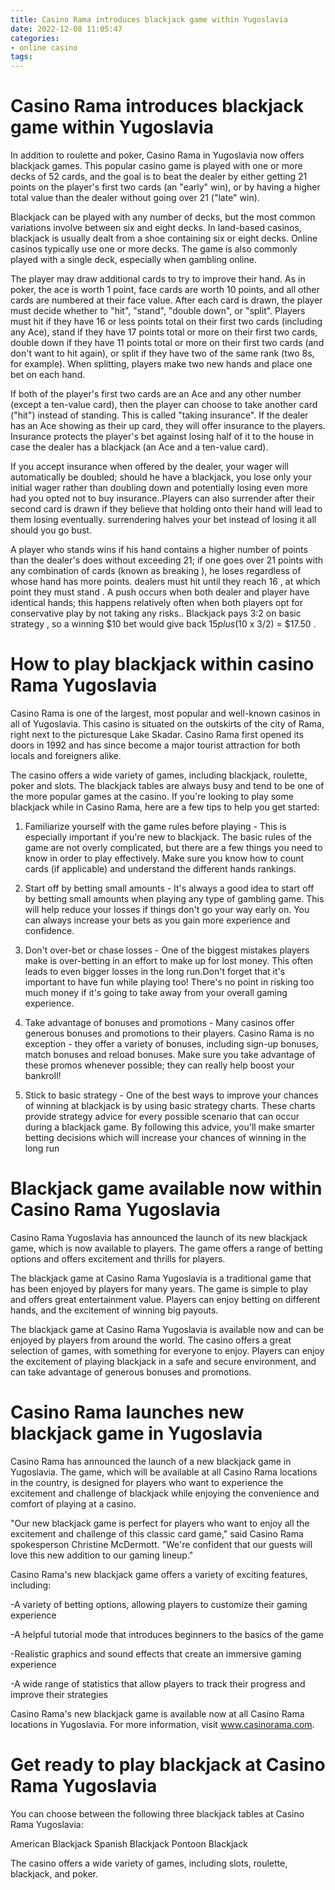 ```yaml
---
title: Casino Rama introduces blackjack game within Yugoslavia
date: 2022-12-08 11:05:47
categories:
- online casino
tags:
---
```



#  Casino Rama introduces blackjack game within Yugoslavia

In addition to roulette and poker, Casino Rama in Yugoslavia now offers blackjack games. This popular casino game is played with one or more decks of 52 cards, and the goal is to beat the dealer by either getting 21 points on the player's first two cards (an "early" win), or by having a higher total value than the dealer without going over 21 ("late" win).

Blackjack can be played with any number of decks, but the most common variations involve between six and eight decks. In land-based casinos, blackjack is usually dealt from a shoe containing six or eight decks. Online casinos typically use one or more decks. The game is also commonly played with a single deck, especially when gambling online.

The player may draw additional cards to try to improve their hand. As in poker, the ace is worth 1 point, face cards are worth 10 points, and all other cards are numbered at their face value. After each card is drawn, the player must decide whether to "hit", "stand", "double down", or "split". Players must hit if they have 16 or less points total on their first two cards (including any Ace), stand if they have 17 points total or more on their first two cards, double down if they have 11 points total or more on their first two cards (and don't want to hit again), or split if they have two of the same rank (two 8s, for example). When splitting, players make two new hands and place one bet on each hand.

If both of the player's first two cards are an Ace and any other number (except a ten-value card), then the player can choose to take another card ("hit") instead of standing. This is called "taking insurance". If the dealer has an Ace showing as their up card, they will offer insurance to the players. Insurance protects the player's bet against losing half of it to the house in case the dealer has a blackjack (an Ace and a ten-value card). 

If you accept insurance when offered by the dealer, your wager will automatically be doubled; should he have a blackjack, you lose only your initial wager rather than doubling down and potentially losing even more had you opted not to buy insurance..Players can also surrender after their second card is drawn if they believe that holding onto their hand will lead to them losing eventually. surrendering halves your bet instead of losing it all should you go bust. 

A player who stands wins if his hand contains a higher number of points than the dealer's does without exceeding 21; if one goes over 21 points with any combination of cards (known as breaking ), he loses regardless of whose hand has more points. dealers must hit until they reach 16 , at which point they must stand . A push occurs when both dealer and player have identical hands; this happens relatively often when both players opt for conservative play by not taking any risks.. Blackjack pays 3:2 on basic strategy , so a winning $10 bet would give back $15 plus ($10 x 3/2) = $17.50 .

#  How to play blackjack within casino Rama Yugoslavia

Casino Rama is one of the largest, most popular and well-known casinos in all of Yugoslavia. This casino is situated on the outskirts of the city of Rama, right next to the picturesque Lake Skadar. Casino Rama first opened its doors in 1992 and has since become a major tourist attraction for both locals and foreigners alike.

The casino offers a wide variety of games, including blackjack, roulette, poker and slots. The blackjack tables are always busy and tend to be one of the more popular games at the casino. If you're looking to play some blackjack while in Casino Rama, here are a few tips to help you get started:

1. Familiarize yourself with the game rules before playing - This is especially important if you're new to blackjack. The basic rules of the game are not overly complicated, but there are a few things you need to know in order to play effectively. Make sure you know how to count cards (if applicable) and understand the different hands rankings.

2. Start off by betting small amounts - It's always a good idea to start off by betting small amounts when playing any type of gambling game. This will help reduce your losses if things don't go your way early on. You can always increase your bets as you gain more experience and confidence.

3. Don't over-bet or chase losses - One of the biggest mistakes players make is over-betting in an effort to make up for lost money. This often leads to even bigger losses in the long run.Don't forget that it's important to have fun while playing too! There's no point in risking too much money if it's going to take away from your overall gaming experience.

4. Take advantage of bonuses and promotions - Many casinos offer generous bonuses and promotions to their players. Casino Rama is no exception - they offer a variety of bonuses, including sign-up bonuses, match bonuses and reload bonuses. Make sure you take advantage of these promos whenever possible; they can really help boost your bankroll!

5. Stick to basic strategy - One of the best ways to improve your chances of winning at blackjack is by using basic strategy charts. These charts provide strategy advice for every possible scenario that can occur during a blackjack game. By following this advice, you'll make smarter betting decisions which will increase your chances of winning in the long run

#  Blackjack game available now within Casino Rama Yugoslavia

Casino Rama Yugoslavia has announced the launch of its new blackjack game, which is now available to players. The game offers a range of betting options and offers excitement and thrills for players.

The blackjack game at Casino Rama Yugoslavia is a traditional game that has been enjoyed by players for many years. The game is simple to play and offers great entertainment value. Players can enjoy betting on different hands, and the excitement of winning big payouts.

The blackjack game at Casino Rama Yugoslavia is available now and can be enjoyed by players from around the world. The casino offers a great selection of games, with something for everyone to enjoy. Players can enjoy the excitement of playing blackjack in a safe and secure environment, and can take advantage of generous bonuses and promotions.

#  Casino Rama launches new blackjack game in Yugoslavia

Casino Rama has announced the launch of a new blackjack game in Yugoslavia. The game, which will be available at all Casino Rama locations in the country, is designed for players who want to experience the excitement and challenge of blackjack while enjoying the convenience and comfort of playing at a casino.

"Our new blackjack game is perfect for players who want to enjoy all the excitement and challenge of this classic card game," said Casino Rama spokesperson Christine McDermott. "We're confident that our guests will love this new addition to our gaming lineup."

Casino Rama's new blackjack game offers a variety of exciting features, including:

-A variety of betting options, allowing players to customize their gaming experience

-A helpful tutorial mode that introduces beginners to the basics of the game

-Realistic graphics and sound effects that create an immersive gaming experience

-A wide range of statistics that allow players to track their progress and improve their strategies

Casino Rama's new blackjack game is available now at all Casino Rama locations in Yugoslavia. For more information, visit www.casinorama.com.

#  Get ready to play blackjack at Casino Rama Yugoslavia

You can choose between the following three blackjack tables at Casino Rama Yugoslavia: 

 American Blackjack
Spanish Blackjack
Pontoon Blackjack

The casino offers a wide variety of games, including slots, roulette, blackjack, and poker.